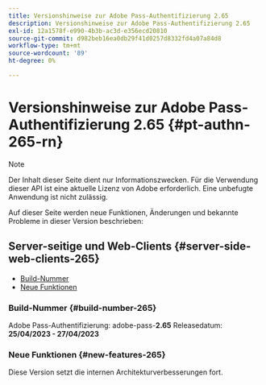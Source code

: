 ```yaml
---
title: Versionshinweise zur Adobe Pass-Authentifizierung 2.65
description: Versionshinweise zur Adobe Pass-Authentifizierung 2.65
exl-id: 12a1578f-e990-4b3b-ac3d-e356ecd20810
source-git-commit: d982beb16ea0db29f41d0257d8332fd4a07a84d8
workflow-type: tm+mt
source-wordcount: '89'
ht-degree: 0%

---
```


# Versionshinweise zur Adobe Pass-Authentifizierung 2.65 {#pt-authn-265-rn}

>[!NOTE]
>
>Der Inhalt dieser Seite dient nur Informationszwecken. Für die Verwendung dieser API ist eine aktuelle Lizenz von Adobe erforderlich. Eine unbefugte Anwendung ist nicht zulässig.

Auf dieser Seite werden neue Funktionen, Änderungen und bekannte Probleme in dieser Version beschrieben:

## Server-seitige und Web-Clients {#server-side-web-clients-265}

* [Build-Nummer](#build-number-265)
* [Neue Funktionen](#new-features-265)

### Build-Nummer {#build-number-265}

Adobe Pass-Authentifizierung: adobe-pass-**2.65**
Releasedatum: **25/04/2023 - 27/04/2023**

### Neue Funktionen {#new-features-265}

Diese Version setzt die internen Architekturverbesserungen fort.
